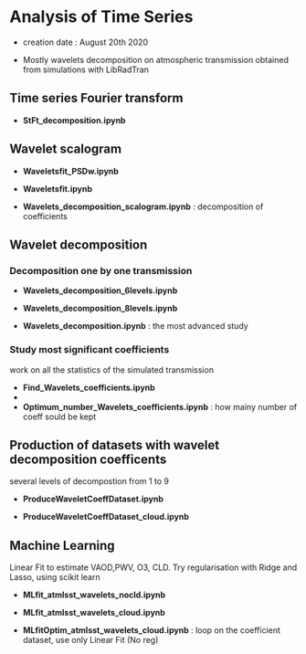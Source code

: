 # Analysis of Time Series

- creation date : August 20th 2020

- Mostly wavelets decomposition on atmospheric transmission obtained from simulations with LibRadTran



## Time series Fourier transform

- **StFt_decomposition.ipynb**

## Wavelet scalogram

- **Waveletsfit_PSDw.ipynb**

- **Waveletsfit.ipynb**	


- **Wavelets_decomposition_scalogram.ipynb** : decomposition of coefficients

## Wavelet decomposition

### Decomposition one by one transmission

- **Wavelets_decomposition_6levels.ipynb**
- **Wavelets_decomposition_8levels.ipynb**

- **Wavelets_decomposition.ipynb** : the most advanced study

### Study most significant coefficients

work on all the statistics of the simulated transmission

- **Find_Wavelets_coefficients.ipynb**
- 
- **Optimum_number_Wavelets_coefficients.ipynb** : how mainy number of coeff sould be kept

## Production of datasets with wavelet decomposition coefficents

several levels of decompostion from 1 to 9		
	
- **ProduceWaveletCoeffDataset.ipynb**	

- **ProduceWaveletCoeffDataset_cloud.ipynb**	



## Machine Learning

Linear Fit to estimate VAOD,PWV, O3, CLD.
Try regularisation with Ridge and Lasso, using scikit learn

- **MLfit_atmlsst_wavelets_nocld.ipynb**	
- **MLfit_atmlsst_wavelets_cloud.ipynb**


- **MLfitOptim_atmlsst_wavelets_cloud.ipynb** : loop on the coefficient dataset, use only Linear Fit (No reg)	



